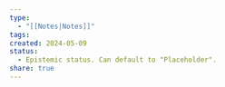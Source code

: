 ```yaml
---
type:
  - "[[Notes|Notes]]"
tags: 
created: 2024-05-09
status:
  - Epistemic status. Can default to "Placeholder".
share: true
---
```

